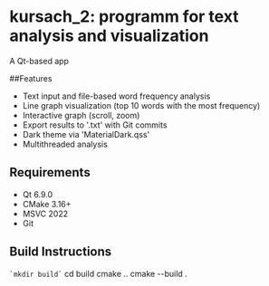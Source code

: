 # kursach_2: programm for text analysis and visualization

A Qt-based app

##Features
- Text input and file-based word frequency analysis
- Line graph visualization (top 10 words with the most frequency)
- Interactive graph (scroll, zoom)
- Export results to '.txt' with Git commits
- Dark theme via 'MaterialDark.qss'
- Multithreaded analysis

## Requirements
- Qt 6.9.0
- CMake 3.16+
- MSVC 2022
- Git

## Build Instructions
`` `mkdir build` ``
cd build
cmake ..
cmake --build .
